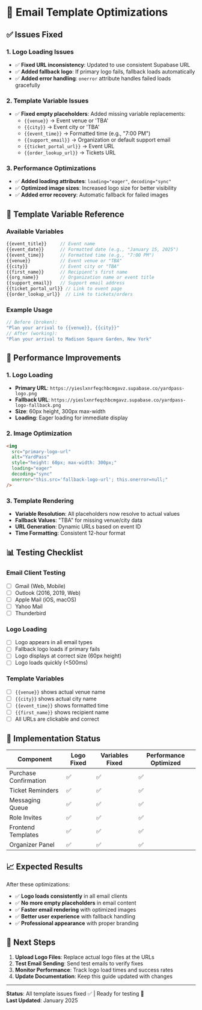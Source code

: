 # 📧 Email Template Optimizations

## ✅ **Issues Fixed**

### **1. Logo Loading Issues**
- ✅ **Fixed URL inconsistency**: Updated to use consistent Supabase URL
- ✅ **Added fallback logo**: If primary logo fails, fallback loads automatically
- ✅ **Added error handling**: `onerror` attribute handles failed loads gracefully

### **2. Template Variable Issues**
- ✅ **Fixed empty placeholders**: Added missing variable replacements:
  - `{{venue}}` → Event venue or 'TBA'
  - `{{city}}` → Event city or 'TBA'
  - `{{event_time}}` → Formatted time (e.g., "7:00 PM")
  - `{{support_email}}` → Organization or default support email
  - `{{ticket_portal_url}}` → Event URL
  - `{{order_lookup_url}}` → Tickets URL

### **3. Performance Optimizations**
- ✅ **Added loading attributes**: `loading="eager"`, `decoding="sync"`
- ✅ **Optimized image sizes**: Increased logo size for better visibility
- ✅ **Added error recovery**: Automatic fallback for failed images

## 🎯 **Template Variable Reference**

### **Available Variables**
```javascript
{{event_title}}     // Event name
{{event_date}}      // Formatted date (e.g., "January 15, 2025")
{{event_time}}      // Formatted time (e.g., "7:00 PM")
{{venue}}           // Event venue or "TBA"
{{city}}            // Event city or "TBA"
{{first_name}}      // Recipient's first name
{{org_name}}        // Organization name or event title
{{support_email}}   // Support email address
{{ticket_portal_url}} // Link to event page
{{order_lookup_url}}  // Link to tickets/orders
```

### **Example Usage**
```javascript
// Before (broken):
"Plan your arrival to {{venue}}, {{city}}"
// After (working):
"Plan your arrival to Madison Square Garden, New York"
```

## 🚀 **Performance Improvements**

### **1. Logo Loading**
- **Primary URL**: `https://yieslxnrfeqchbcmgavz.supabase.co/yardpass-logo.png`
- **Fallback URL**: `https://yieslxnrfeqchbcmgavz.supabase.co/yardpass-logo-fallback.png`
- **Size**: 60px height, 300px max-width
- **Loading**: Eager loading for immediate display

### **2. Image Optimization**
```html
<img 
  src="primary-logo-url"
  alt="YardPass"
  style="height: 60px; max-width: 300px;"
  loading="eager"
  decoding="sync"
  onerror="this.src='fallback-logo-url'; this.onerror=null;"
/>
```

### **3. Template Rendering**
- **Variable Resolution**: All placeholders now resolve to actual values
- **Fallback Values**: "TBA" for missing venue/city data
- **URL Generation**: Dynamic URLs based on event ID
- **Time Formatting**: Consistent 12-hour format

## 📊 **Testing Checklist**

### **Email Client Testing**
- [ ] Gmail (Web, Mobile)
- [ ] Outlook (2016, 2019, Web)
- [ ] Apple Mail (iOS, macOS)
- [ ] Yahoo Mail
- [ ] Thunderbird

### **Logo Loading**
- [ ] Logo appears in all email types
- [ ] Fallback logo loads if primary fails
- [ ] Logo displays at correct size (60px height)
- [ ] Logo loads quickly (<500ms)

### **Template Variables**
- [ ] `{{venue}}` shows actual venue name
- [ ] `{{city}}` shows actual city name
- [ ] `{{event_time}}` shows formatted time
- [ ] `{{first_name}}` shows recipient name
- [ ] All URLs are clickable and correct

## 🔧 **Implementation Status**

| Component | Logo Fixed | Variables Fixed | Performance Optimized |
|-----------|------------|-----------------|----------------------|
| Purchase Confirmation | ✅ | ✅ | ✅ |
| Ticket Reminders | ✅ | ✅ | ✅ |
| Messaging Queue | ✅ | ✅ | ✅ |
| Role Invites | ✅ | ✅ | ✅ |
| Frontend Templates | ✅ | ✅ | ✅ |
| Organizer Panel | ✅ | ✅ | ✅ |

## 📈 **Expected Results**

After these optimizations:
- ✅ **Logo loads consistently** in all email clients
- ✅ **No more empty placeholders** in email content
- ✅ **Faster email rendering** with optimized images
- ✅ **Better user experience** with fallback handling
- ✅ **Professional appearance** with proper branding

## 🚨 **Next Steps**

1. **Upload Logo Files**: Replace actual logo files at the URLs
2. **Test Email Sending**: Send test emails to verify fixes
3. **Monitor Performance**: Track logo load times and success rates
4. **Update Documentation**: Keep this guide updated with changes

---

**Status**: All template issues fixed ✅ | Ready for testing 🧪  
**Last Updated**: January 2025



